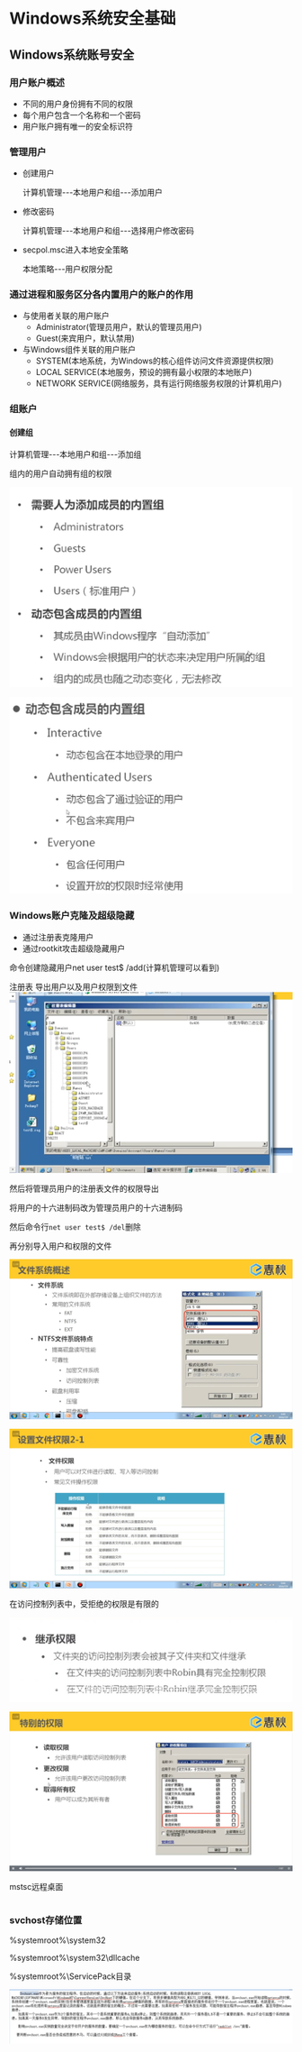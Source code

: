 # Windows系统安全基础

## Windows系统账号安全

### 用户账户概述

- 不同的用户身份拥有不同的权限
- 每个用户包含一个名称和一个密码
- 用户账户拥有唯一的安全标识符

### 管理用户

- 创建用户

  计算机管理---本地用户和组---添加用户

- 修改密码

  计算机管理---本地用户和组---选择用户修改密码

- secpol.msc进入本地安全策略

  本地策略---用户权限分配

### 通过进程和服务区分各内置用户的账户的作用

- 与使用者关联的用户账户	
  - Administrator(管理员用户，默认的管理员用户)
  - Guest(来宾用户，默认禁用)
- 与Windows组件关联的用户账户
  - SYSTEM(本地系统，为Windows的核心组件访问文件资源提供权限)
  - LOCAL SERVICE(本地服务，预设的拥有最小权限的本地账户)
  - NETWORK SERVICE(网络服务，具有运行网络服务权限的计算机用户)

### 组账户

####  创建组

计算机管理---本地用户和组---添加组

组内的用户自动拥有组的权限

![image-20210718233443693](syssafe/image-20210718233443693.png)

![image-20210718233509110](syssafe/image-20210718233509110.png)

### Windows账户克隆及超级隐藏

- 通过注册表克隆用户
-  通过rootkit攻击超级隐藏用户

命令创建隐藏用户net user test$ /add(计算机管理可以看到)

注册表 导出用户以及用户权限到文件![image-20210718234030440](syssafe/image-20210718234030440.png)

然后将管理员用户的注册表文件的权限导出

将用户的十六进制码改为管理员用户的十六进制码

然后命令行`net user test$ /del`删除

再分别导入用户和权限的文件

![image-20210720231645462](syssafe/image-20210720231645462.png)

![image-20210720231849496](syssafe/image-20210720231849496.png)

在访问控制列表中，受拒绝的权限是有限的

![image-20210720232942367](syssafe/image-20210720232942367.png)

![image-20210720232951829](syssafe/image-20210720232951829.png)

mstsc远程桌面

```java

```

### svchost存储位置

%systemroot%\system32

%systemroot%\system32\dllcache

%systemroot%\ServicePack目录

![image-20210816222918556](syssafe/image-20210816222918556.png)
